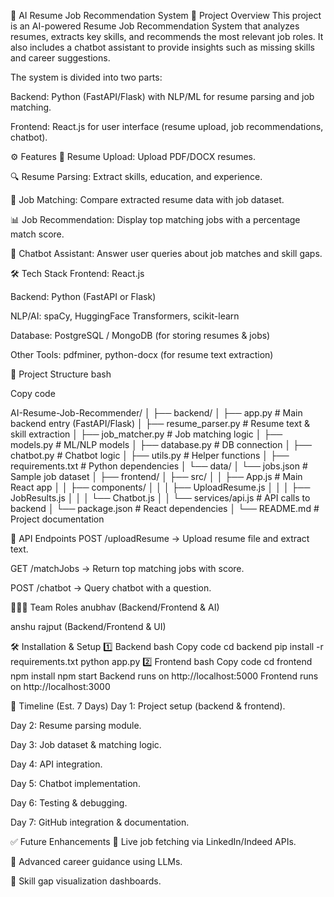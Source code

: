 📌 AI Resume Job Recommendation System
🚀 Project Overview
This project is an AI-powered Resume Job Recommendation System that analyzes resumes, extracts key skills, and recommends the most relevant job roles. It also includes a chatbot assistant to provide insights such as missing skills and career suggestions.

The system is divided into two parts:

Backend: Python (FastAPI/Flask) with NLP/ML for resume parsing and job matching.

Frontend: React.js for user interface (resume upload, job recommendations, chatbot).

⚙️ Features
📄 Resume Upload: Upload PDF/DOCX resumes.

🔍 Resume Parsing: Extract skills, education, and experience.

🤝 Job Matching: Compare extracted resume data with job dataset.

📊 Job Recommendation: Display top matching jobs with a percentage match score.

🤖 Chatbot Assistant: Answer user queries about job matches and skill gaps.

🛠️ Tech Stack
Frontend: React.js

Backend: Python (FastAPI or Flask)

NLP/AI: spaCy, HuggingFace Transformers, scikit-learn

Database: PostgreSQL / MongoDB (for storing resumes & jobs)

Other Tools: pdfminer, python-docx (for resume text extraction)

📂 Project Structure
bash


Copy code

AI-Resume-Job-Recommender/
│
├── backend/
│   ├── app.py                # Main backend entry (FastAPI/Flask)
│   ├── resume_parser.py      # Resume text & skill extraction
│   ├── job_matcher.py        # Job matching logic
│   ├── models.py             # ML/NLP models
│   ├── database.py           # DB connection
│   ├── chatbot.py            # Chatbot logic
│   ├── utils.py              # Helper functions
│   ├── requirements.txt      # Python dependencies
│   └── data/
│       └── jobs.json         # Sample job dataset
│
├── frontend/
│   ├── src/
│   │   ├── App.js            # Main React app
│   │   ├── components/
│   │   │   ├── UploadResume.js
│   │   │   ├── JobResults.js
│   │   │   └── Chatbot.js
│   │   └── services/api.js   # API calls to backend
│   └── package.json          # React dependencies
│
└── README.md                 # Project documentation


🔌 API Endpoints
POST /uploadResume → Upload resume file and extract text.

GET /matchJobs → Return top matching jobs with score.

POST /chatbot → Query chatbot with a question.

🧑‍🤝‍🧑 Team Roles
anubhav (Backend/Frontend & AI)

anshu rajput (Backend/Frontend & UI)

🛠️ Installation & Setup
1️⃣ Backend
bash
Copy code
cd backend
pip install -r requirements.txt
python app.py
2️⃣ Frontend
bash
Copy code
cd frontend
npm install
npm start
Backend runs on http://localhost:5000
Frontend runs on http://localhost:3000

📅 Timeline (Est. 7 Days)
Day 1: Project setup (backend & frontend).

Day 2: Resume parsing module.

Day 3: Job dataset & matching logic.

Day 4: API integration.

Day 5: Chatbot implementation.

Day 6: Testing & debugging.

Day 7: GitHub integration & documentation.

✅ Future Enhancements
🔹 Live job fetching via LinkedIn/Indeed APIs.

🔹 Advanced career guidance using LLMs.

🔹 Skill gap visualization dashboards.